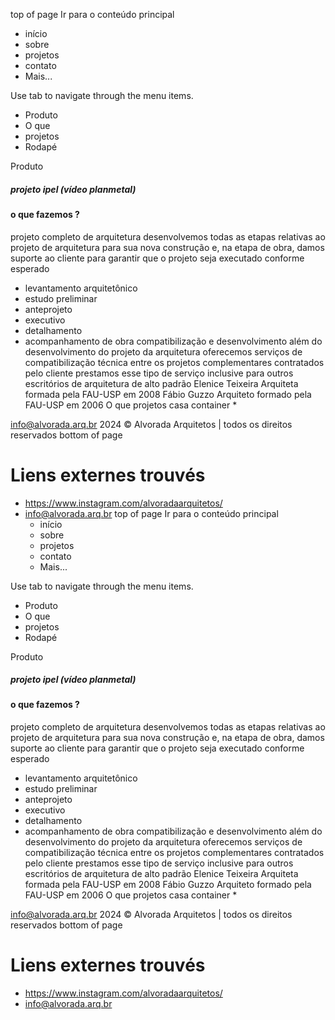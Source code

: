 top of page
Ir para o conteúdo principal
  * início
  * sobre
  * projetos
  * contato
  * Mais...


Use tab to navigate through the menu items.
  * Produto
  * O que
  * projetos
  * Rodapé


Produto
##### projeto ipel (vídeo planmetal)
#### o que fazemos ?
projeto completo de arquitetura
desenvolvemos todas as etapas relativas ao projeto de arquitetura para sua nova construção e, na etapa de obra, damos suporte ao cliente para garantir que o projeto seja executado conforme esperado
​
- levantamento arquitetônico
- estudo preliminar
- anteprojeto
- executivo
- detalhamento
- acompanhamento de obra
compatibilização e desenvolvimento
além do desenvolvimento do projeto da arquitetura oferecemos serviços de compatibilização técnica entre os projetos complementares contratados pelo cliente
prestamos esse tipo de serviço inclusive para outros escritórios de arquitetura de alto padrão
Elenice Teixeira
Arquiteta formada pela FAU-USP em 2008
Fábio Guzzo
Arquiteto formado pela FAU-USP em 2006
O que
projetos
casa container
  * 

info@alvorada.arq.br
2024 © Alvorada Arquitetos | todos os direitos reservados 
bottom of page


# Liens externes trouvés
- https://www.instagram.com/alvoradaarquitetos/
- info@alvorada.arq.br
top of page
Ir para o conteúdo principal
  * início
  * sobre
  * projetos
  * contato
  * Mais...


Use tab to navigate through the menu items.
  * Produto
  * O que
  * projetos
  * Rodapé


Produto
##### projeto ipel (vídeo planmetal)
#### o que fazemos ?
projeto completo de arquitetura
desenvolvemos todas as etapas relativas ao projeto de arquitetura para sua nova construção e, na etapa de obra, damos suporte ao cliente para garantir que o projeto seja executado conforme esperado
​
- levantamento arquitetônico
- estudo preliminar
- anteprojeto
- executivo
- detalhamento
- acompanhamento de obra
compatibilização e desenvolvimento
além do desenvolvimento do projeto da arquitetura oferecemos serviços de compatibilização técnica entre os projetos complementares contratados pelo cliente
prestamos esse tipo de serviço inclusive para outros escritórios de arquitetura de alto padrão
Elenice Teixeira
Arquiteta formada pela FAU-USP em 2008
Fábio Guzzo
Arquiteto formado pela FAU-USP em 2006
O que
projetos
casa container
  * 

info@alvorada.arq.br
2024 © Alvorada Arquitetos | todos os direitos reservados 
bottom of page


# Liens externes trouvés
- https://www.instagram.com/alvoradaarquitetos/
- info@alvorada.arq.br